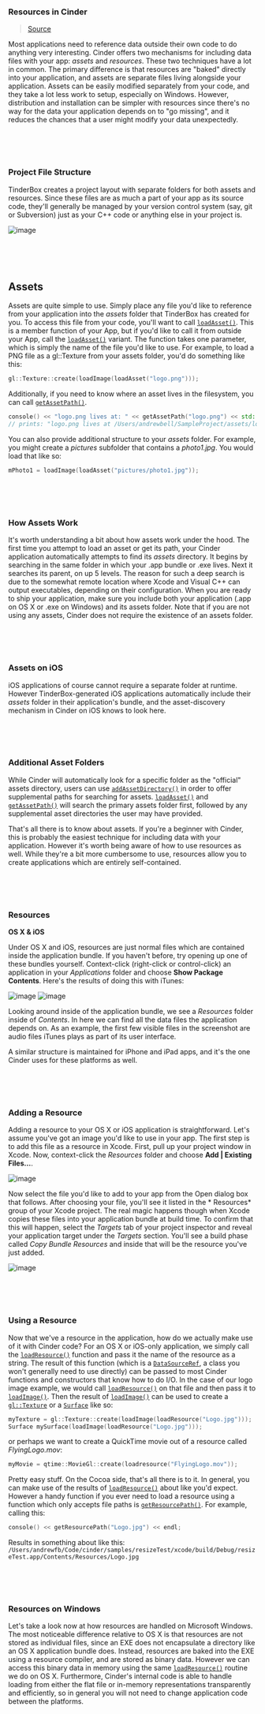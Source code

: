 ### Resources in Cinder

> [Source](https://libcinder.org/docs/branch/master/guides/resources/index.html)

Most applications need to reference data outside their own code to do anything very interesting. Cinder offers two mechanisms for including data files with your app: *assets* and *resources*. These two techniques have a lot in common. The primary difference is that resources are "baked" directly into your application, and assets are separate files living alongside your application. Assets can be easily modified separately from your code, and they take a lot less work to setup, especially on Windows. However, distribution and installation can be simpler with resources since there's no way for the data your application depends on to "go missing", and it reduces the chances that a user might modify your data unexpectedly.

<br>
<br>
<br>

### Project File Structure

TinderBox creates a project layout with separate folders for both assets and resources. Since these files are as much a part of your app as its source code, they'll generally be managed by your version control system (say, git or Subversion) just as your C++ code or anything else in your project is.

![image](https://cloud.githubusercontent.com/assets/2152766/14065863/1c5336b0-f432-11e5-9a83-432e5f05f584.png)

<br>
<br>
<br>

## Assets

Assets are quite simple to use. Simply place any file you'd like to reference from your application into the _assets_ folder that TinderBox has created for you. To access this file from your code, you'll want to call [`loadAsset()`]. This is a member function of your App, but if you'd like to call it from outside your App, call the [`loadAsset()`] variant. The function takes one parameter, which is simply the name of the file you'd like to use. For example, to load a PNG file as a gl::Texture from your assets folder, you'd do something like this:

```cpp
gl::Texture::create(loadImage(loadAsset("logo.png")));
```

Additionally, if you need to know where an asset lives in the filesystem, you can call [`getAssetPath()`].

```cpp
console() << "logo.png lives at: " << getAssetPath("logo.png") << std::endl;
// prints: "logo.png lives at /Users/andrewbell/SampleProject/assets/logo.png"
```

You can also provide additional structure to your _assets_ folder. For example, you might create a _pictures_ subfolder that contains a _photo1.jpg_. You would load that like so:

```cpp
mPhoto1 = loadImage(loadAsset("pictures/photo1.jpg"));
```

<br>
<br>
<br>

### How Assets Work

It's worth understanding a bit about how assets work under the hood. The first time you attempt to load an asset or get its path, your Cinder application automatically attempts to find its _assets_ directory. It begins by searching in the same folder in which your .app bundle or .exe lives. Next it searches its parent, on up 5 levels. The reason for such a deep search is due to the somewhat remote location where Xcode and Visual C++ can output executables, depending on their configuration. When you are ready to ship your application, make sure you include both your application (.app on OS X or .exe on Windows) and its assets folder. Note that if you are not using any assets, Cinder does not require the existence of an assets folder.

<br>
<br>
<br>

### Assets on iOS

iOS applications of course cannot require a separate folder at runtime. However TinderBox-generated iOS applications automatically include their _assets_ folder in their application's bundle, and the asset-discovery mechanism in Cinder on iOS knows to look here.

<br>
<br>
<br>

### Additional Asset Folders

While Cinder will automatically look for a specific folder as the "official" assets directory, users can use [`addAssetDirectory()`] in order to offer supplemental paths for searching for assets. [`loadAsset()`] and [`getAssetPath()`] will search the primary assets folder first, followed by any supplemental asset directories the user may have provided.

That's all there is to know about assets. If you're a beginner with Cinder, this is probably the easiest technique for including data with your application. However it's worth being aware of how to use resources as well. While they're a bit more cumbersome to use, resources allow you to create applications which are entirely self-contained.

<br>
<br>
<br>

### Resources

**OS X & iOS**

Under OS X and iOS, resources are just normal files which are contained inside the application bundle. If you haven't before, try opening up one of these bundles yourself. Context-click (right-click or control-click) an application in your *Applications* folder and choose **Show Package Contents**. Here's the results of doing this with iTunes:

![image](https://cloud.githubusercontent.com/assets/2152766/14065868/5fb7a5ee-f432-11e5-81f0-c4cdf26f56a5.png)
![image](https://cloud.githubusercontent.com/assets/2152766/14065870/61c6a272-f432-11e5-9598-554bc3d5ae09.png)

Looking around inside of the application bundle, we see a *Resources* folder inside of *Contents*. In here we can find all the data files the application depends on. As an example, the first few visible files in the screenshot are audio files iTunes plays as part of its user interface.

A similar structure is maintained for iPhone and iPad apps, and it's the one Cinder uses for these platforms as well.

<br>
<br>
<br>

### Adding a Resource

Adding a resource to your OS X or iOS application is straightforward. Let's assume you've got an image you'd like to use in your app. The first step is to add this file as a resource in Xcode. First, pull up your project window in Xcode. Now, context-click the *Resources* folder and choose **Add | Existing Files...**.

![image](https://cloud.githubusercontent.com/assets/2152766/14065874/8038654c-f432-11e5-85fd-948eabb60625.png)

Now select the file you'd like to add to your app from the Open dialog box that follows. After choosing your file, you'll see it listed in the * Resources* group of your Xcode project. The real magic happens though when Xcode copies these files into your application bundle at build time. To confirm that this will happen, select the *Targets* tab of your project inspector and reveal your application target under the *Targets* section. You'll see a build phase called *Copy Bundle Resources* and inside that will be the resource you've just added.

![image](https://cloud.githubusercontent.com/assets/2152766/14065876/85333a0e-f432-11e5-80fe-21a6d70032ef.png)

<br>
<br>
<br>

### Using a Resource

Now that we've a resource in the application, how do we actually make use of it with Cinder code? For an OS X or iOS-only application, we simply call the [`loadResource()`] function and pass it the name of the resource as a string. The result of this function (which is a [`DataSourceRef`], a class you won't generally need to use directly) can be passed to most Cinder functions and constructors that know how to do I/O. In the case of our logo image example, we would call [`loadResource()`] on that file and then pass it to [`loadImage()`]. Then the result of [`loadImage()`] can be used to create a [`gl::Texture`] or a [`Surface`] like so:

```cpp
myTexture = gl::Texture::create(loadImage(loadResource("Logo.jpg")));
Surface mySurface(loadImage(loadResource("Logo.jpg")));
```

or perhaps we want to create a QuickTime movie out of a resource called *FlyingLogo.mov*:

```cpp
myMovie = qtime::MovieGl::create(loadresource("FlyingLogo.mov"));
```

Pretty easy stuff. On the Cocoa side, that's all there is to it. In general, you can make use of the results of [`loadResource()`] about like you'd expect. However a handy function if you ever need to load a resource using a function which only accepts file paths is [`getResourcePath()`]. For example, calling this:

```cpp
console() << getResourcePath("Logo.jpg") << endl;
```

Results in something about like this: `/Users/andrewfb/Code/cinder/samples/resizeTest/xcode/build/Debug/resizeTest.app/Contents/Resources/Logo.jpg`

<br>
<br>
<br>

### Resources on Windows

Let's take a look now at how resources are handled on Microsoft Windows. The most noticeable difference relative to OS X is that resources are not stored as individual files, since an EXE does not encapsulate a directory like an OS X application bundle does. Instead, resources are baked into the EXE using a resource compiler, and are stored as binary data. However we can access this binary data in memory using the same [`loadResource()`] routine we do on OS X. Furthermore, Cinder's internal code is able to handle loading from either the flat file or in-memory representations transparently and efficiently, so in general you will not need to change application code between the platforms.


[`loadAsset()`]: cinder/app/loadAsset.md
[`getAssetPath()`]: cinder/app/getAssetPath.md
[`addAssetDirectory()`]: cinder/app/addAssetDirectory.md
[`DataSourceRef`]: cinder/DataSource.md
[`loadResource()`]: cinder/app/loadResource.md
[`loadImage()`]: cinder/loadImage.md
[`gl::Texture`]: cinder/gl/Texture.md
[`Surface`]: cinder/Surface.md
[`getResourcePath()`]: cinder/app/getResourcePath.md
